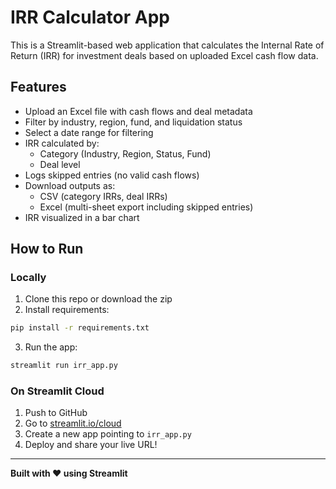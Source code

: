 # IRR Calculator App

This is a Streamlit-based web application that calculates the Internal Rate of Return (IRR) for investment deals based on uploaded Excel cash flow data.

## Features

- Upload an Excel file with cash flows and deal metadata
- Filter by industry, region, fund, and liquidation status
- Select a date range for filtering
- IRR calculated by:
  - Category (Industry, Region, Status, Fund)
  - Deal level
- Logs skipped entries (no valid cash flows)
- Download outputs as:
  - CSV (category IRRs, deal IRRs)
  - Excel (multi-sheet export including skipped entries)
- IRR visualized in a bar chart

## How to Run

### Locally

1. Clone this repo or download the zip
2. Install requirements:

```bash
pip install -r requirements.txt
```

3. Run the app:

```bash
streamlit run irr_app.py
```

### On Streamlit Cloud

1. Push to GitHub
2. Go to [streamlit.io/cloud](https://streamlit.io/cloud)
3. Create a new app pointing to `irr_app.py`
4. Deploy and share your live URL!

---

**Built with ❤️ using Streamlit**